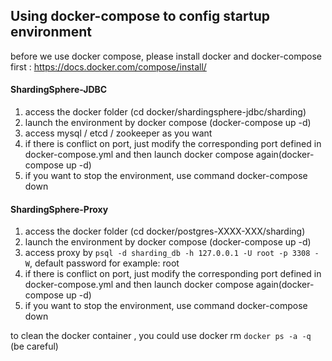 ## Using docker-compose to config startup environment

before we use docker compose, please install docker and docker-compose first : https://docs.docker.com/compose/install/

#### ShardingSphere-JDBC

1. access the docker folder (cd docker/shardingsphere-jdbc/sharding)
2. launch the environment by docker compose (docker-compose up -d)
3. access mysql / etcd / zookeeper as you want
4. if there is conflict on port, just modify the corresponding port defined in docker-compose.yml and then launch docker compose again(docker-compose up -d)
5. if you want to stop the environment, use command docker-compose down

#### ShardingSphere-Proxy

1. access the docker folder (cd docker/postgres-XXXX-XXX/sharding)
2. launch the environment by docker compose (docker-compose up -d)
3. access proxy by `psql -d sharding_db -h 127.0.0.1 -U root -p 3308 -W`, default password for example: root
4. if there is conflict on port, just modify the corresponding port defined in docker-compose.yml and then launch docker compose again(docker-compose up -d)
5. if you want to stop the environment, use command docker-compose down

to clean the docker container , you could use docker rm `docker ps -a -q` (be careful)
